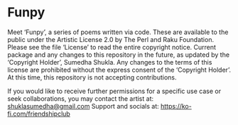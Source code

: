 # Funpy
Meet ‘Funpy’, a series of poems written via code. These are available to the public under the Artistic License 2.0 by The Perl and Raku Foundation. Please see the file ‘License’ to read the entire copyright notice. Current package and any changes to this repository in the future, as updated by the ‘Copyright Holder’, Sumedha Shukla. Any changes to the terms of this license are prohibited without the express consent of the ‘Copyright Holder’. At this time, this repository is not accepting contributions.

If you would like to receive further permissions for a specific use case or seek collaborations, you may contact the artist at: shuklasumedha@gmail.com
Support and socials at: https://ko-fi.com/friendshipclub
